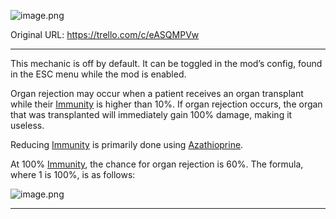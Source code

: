 ![image.png](/Blood/Organ%20Rejection%20-%20Attachments/6810ae34113758a241fa3235.png)

Original URL: https://trello.com/c/eASQMPVw

---

This mechanic is off by default. It can be toggled in the mod’s config, found in the ESC menu while the mod is enabled.

Organ rejection may occur when a patient receives an organ transplant while their [Immunity](Immunity.md) is higher than 10%. If organ rejection occurs, the organ that was transplanted will immediately gain 100% damage, making it useless.

Reducing [Immunity](Immunity.md) is primarily done using [Azathioprine](../Items/Azathioprine.md).

At 100% [Immunity](Immunity.md), the chance for organ rejection is 60%. The formula, where 1 is 100%, is as follows:

![image.png](/Blood/Organ%20Rejection%20-%20Attachments/6810ae34113758a241fa3235.png)

---

